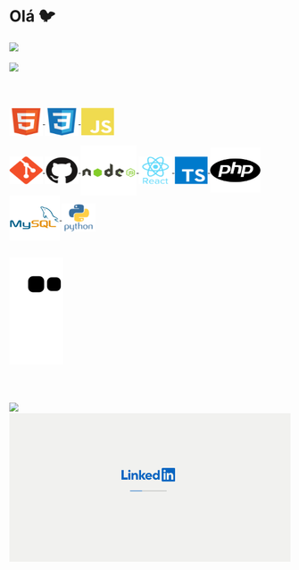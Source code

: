 # Olá 🐦

<div>
  <a href="https://github.com/FlaviaColiv">
    
  <img height="180em" src="https://github-readme-stats.vercel.app/api?username=FlaviaColiv&show_icons=true&theme=transparent"/>
  <br><br>
  <img height="180em" src="https://github-readme-stats.vercel.app/api/top-langs/?username=FlaviaColiv&layout=compact&langs_count=6&theme=transparent"/>
            
</div>
    
<div style="display: inline_block">
  
  <br><br>
  
  <img align="center" alt="HTML" height="50" width="60" src="https://raw.githubusercontent.com/devicons/devicon/master/icons/html5/html5-original.svg">
  <img align="center" alt="CSS" height="50" width="60" src="https://raw.githubusercontent.com/devicons/devicon/master/icons/css3/css3-original.svg">
  <img align="center" alt="Js" height="50" width="60" src="https://raw.githubusercontent.com/devicons/devicon/master/icons/javascript/javascript-plain.svg">
  <br><br>
  <img align="center" alt="GIT" height="50" width="60" src="https://raw.githubusercontent.com/devicons/devicon/master/icons/git/git-original.svg">
  <img align="center" alt="GITHUB" height="50" width="60" src="https://raw.githubusercontent.com/devicons/devicon/master/icons/github/github-original.svg">
  <img align="center" alt="NODEJS" height="90" width="100" src="https://raw.githubusercontent.com/devicons/devicon/master/icons/nodejs/nodejs-original-wordmark.svg">
  <img align="center" alt="REACT" height="50" width="60" src="https://raw.githubusercontent.com/devicons/devicon/master/icons/react/react-original-wordmark.svg">
  <img align="center" alt="TYPESCRIPT" height="50" width="60" src="https://raw.githubusercontent.com/devicons/devicon/master/icons/typescript/typescript-original.svg">
  <img align="center" alt="PHP" height="80" width="90" src="https://raw.githubusercontent.com/devicons/devicon/master/icons/php/php-plain.svg">
  <img align="center" alt="MYSQL" height="80" width="90" src="https://raw.githubusercontent.com/devicons/devicon/master/icons/mysql/mysql-original-wordmark.svg">
  <img align="center" alt="PYTHON" height="50" width="60" src="https://raw.githubusercontent.com/devicons/devicon/master/icons/python/python-original-wordmark.svg">
  <br><br>
 
  
</div>
  
![Snake animation](https://github.com/FlaviaColiv/FlaviaColiv/blob/output/github-contribution-grid-snake.svg)

<div> 
  
  <br><br><br>
  <a href="https://www.linkedin.com/in/flavia-oliveira-dev/" target="_blank"><img src="https://img.shields.io/badge/-LinkedIn-%230077B5?style=for-the-badge&logo=linkedin&logoColor=white" target="_blank"></a> 
  <a href="https://www.linkedin.com/in/flavia-oliveira-dev/" target="_blank"><img src="./MeuLinkedIn.gif" alt="Meu LinkedIn"></a>
 
</div>
